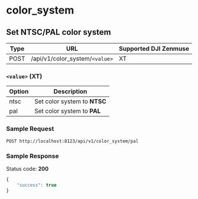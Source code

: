 color_system
============

Set NTSC/PAL color system
-------------------------

Type | URL | Supported DJI Zenmuse
-----|-----|-----------------------
POST |  /api/v1/color_system/`<value>` | XT

### `<value>` (XT)

Option | Description
-------|------------
ntsc   | Set color system to **NTSC**
pal    | Set color system to **PAL**

### Sample Request

```http
POST http://localhost:8123/api/v1/color_system/pal
```

### Sample Response

Status code: **200**

```javascript
{
    "success": true
}
```
